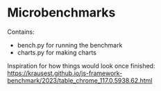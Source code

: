 # Microbenchmarks

Contains:
- bench.py for running the benchmark
- charts.py for making charts

Inspiration for how things would look once finished: https://krausest.github.io/js-framework-benchmark/2023/table_chrome_117.0.5938.62.html